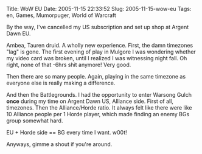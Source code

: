 Title: WoW EU
Date: 2005-11-15 22:33:52
Slug: 2005-11-15-wow-eu
Tags: en, Games, Mumorpuger, World of Warcraft


By the way, I've cancelled my US subscription and set up shop at Argent Dawn
EU.

Ambea, Tauren druid. A wholly new experience. First, the damn timezones "lag"
is gone. The first evening of play in Mulgore I was wondering whether my video
card was broken, until I realized I was witnessing night fall. Oh right, none
of that -6hrs shit anymore! Very good.

Then there are so many people. Again, playing in the same timezone as everyone
else is really making a difference.

And then the Battlegrounds. I had the opportunity to enter Warsong Gulch
**once** during my time on Argent Dawn US, Alliance side. First of all,
timezones. Then the Alliance/Horde ratio. It always felt like there were like
10 Alliance people per 1 Horde player, which made finding an enemy BGs group
somewhat hard.

EU + Horde side == BG every time I want. w00t!

Anyways, gimme a shout if you're around.
